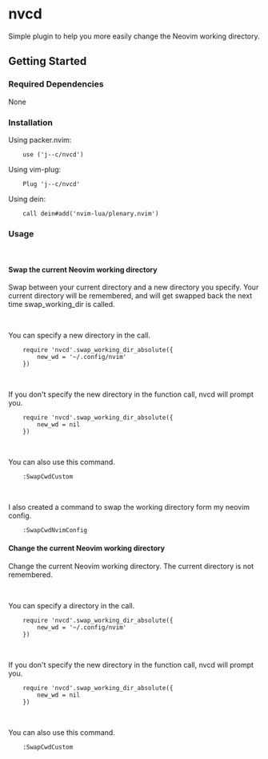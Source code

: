 # nvcd
Simple plugin to help you more easily change the Neovim working directory.

## Getting Started

### Required Dependencies 
None

### Installation 

Using packer.nvim:
```
    use ('j--c/nvcd')
```
Using vim-plug:
```
    Plug 'j--c/nvcd'
```
Using dein:
```
    call dein#add('nvim-lua/plenary.nvim')
```

### Usage 

<br>

#### Swap the current Neovim working directory

Swap between your current directory and a new directory you specify. Your current directory will be remembered, and will get swapped back the next time swap_working_dir is called. <br>

<br>

You can specify a new directory in the call.
```
    require 'nvcd'.swap_working_dir_absolute({
        new_wd = '~/.config/nvim'
    })
```

<br>

If you don't specify the new directory in the function call, nvcd will prompt you. 
```
    require 'nvcd'.swap_working_dir_absolute({
        new_wd = nil
    })
```

<br>

You can also use this command.
```
    :SwapCwdCustom
```

<br>

I also created a command to swap the working directory form my neovim config.
```
    :SwapCwdNvimConfig
```


#### Change the current Neovim working directory

Change the current Neovim working directory.  The current directory is not remembered.<br>

<br>

You can specify a directory in the call.
```
    require 'nvcd'.swap_working_dir_absolute({
        new_wd = '~/.config/nvim'
    })
```

<br>

If you don't specify the new directory in the function call, nvcd will prompt you. 
```
    require 'nvcd'.swap_working_dir_absolute({
        new_wd = nil
    })
```

<br>

You can also use this command.
```
    :SwapCwdCustom
```
